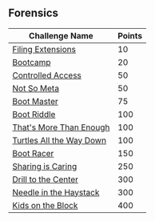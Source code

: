 
## Forensics

| Challenge Name               | Points  |
| -----------------------------|---------|
| [Filing Extensions](./10_Filing_Extensions/) | 10 |
| [Bootcamp](./20_Bootcamp/) | 20 |
| [Controlled Access](./50_Controlled_Access/) | 50 |
| [Not So Meta](./50_Not_So_Meta/) | 50 |
| [Boot Master](./75_Boot_Master/) | 75 |
| [Boot Riddle](./100_Boot_Riddle/) | 100 |
| [That's More Than Enough](./100_Thats_More_Than_Enough/) | 100 |
| [Turtles All the Way Down](./100_Turtles_All_the_Way_Down/) | 100 |
| [Boot Racer](./150_Boot_Racer/) | 150 |
| [Sharing is Caring](./250_Sharing_is_Caring/) | 250 |
| [Drill to the Center](./300_Drill_to_the_Center/) | 300 |
| [Needle in the Haystack](./300_Needle_in_the_Haystack/) | 300 |
| [Kids on the Block](./400_Kids_on_the_Block/) | 400 |
